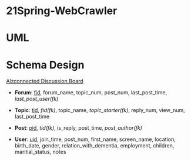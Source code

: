 # 21Spring-WebCrawler



# UML



# Schema Design

[Alzconnected Discussion Board](https://www.alzconnected.org/discussion.aspx)

- **Forum**: <u>fid</u>, forum_name, topic_num, post_num, last_post_time, *last_post_user(fk)*
- **Topic**: <u>tid</u>, *fid(fk)*, topic_name, *topic_starter(fk)*, reply_num, view_num, last_post_time
- **Post**: <u>pid</u>, *tid(fk)*, is_reply, post_time, *post_author(fk)*

- **User**: <u>uid</u>, join_time, post_num, first_name, screen_name, location, birth_date, gender, relation_with_dementia, employment, children, maritial_status, notes

